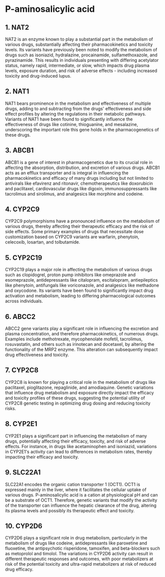 # P-aminosalicylic acid

## 1. NAT2
NAT2 is an enzyme known to play a substantial part in the metabolism of various drugs, substantially affecting their pharmacokinetics and toxicity levels. Its variants have previously been noted to modify the metabolism of drugs such as isoniazid, hydralazine, procainamide, sulfamethoxazole, and pyrazinamide. This results in individuals presenting with differing acetylator status, namely rapid, intermediate, or slow, which impacts drug plasma levels, exposure duration, and risk of adverse effects - including increased toxicity and drug-induced lupus.

## 2. NAT1
NAT1 bears prominence in the metabolism and effectiveness of multiple drugs, adding to and subtracting from the drugs' effectiveness and side effect profiles by altering the regulations in their metabolic pathways. Variants of NAT1 have been found to significantly influence the effectiveness of drugs like cotinine, thioguanine, and mesalazine, underscoring the important role this gene holds in the pharmacogenetics of these drugs.

## 3. ABCB1
ABCB1 is a gene of interest in pharmacogenetics due to its crucial role in affecting the absorption, distribution, and excretion of various drugs. ABCB1 acts as an efflux transporter and is integral in influencing the pharmacokinetics and efficacy of many drugs including but not limited to antivirals like efavirenz and ritonavir, chemotherapeutics like doxorubicin and paclitaxel, cardiovascular drugs like digoxin, immunosuppressants like tacrolimus and sirolimus, and analgesics like morphine and codeine.

## 4. CYP2C9
CYP2C9 polymorphisms have a pronounced influence on the metabolism of various drugs, thereby affecting their therapeutic efficacy and the risk of side effects. Some primary examples of drugs that necessitate dose customization based on CYP2C9 variants are warfarin, phenytoin, celecoxib, losartan, and tolbutamide.

## 5. CYP2C19
CYP2C19 plays a major role in affecting the metabolism of various drugs such as clopidogrel, proton pump inhibitors like omeprazole and esomeprazole, antidepressants like citalopram, escitalopram, antiepileptics like phenytoin, antifungals like voriconazole, and analgesics like methadone and oxycodone. Its variants have been found to significantly impact drug activation and metabolism, leading to differing pharmacological outcomes across individuals.

## 6. ABCC2
ABCC2 gene variants play a significant role in influencing the excretion and plasma concentration, and therefore pharmacokinetics, of numerous drugs. Examples include methotrexate, mycophenolate mofetil, tacrolimus, rosuvastatin, and others such as irinotecan and docetaxel, by altering the functionality of the MRP2 enzyme. This alteration can subsequently impact drug effectiveness and toxicity.

## 7. CYP2C8
CYP2C8 is known for playing a critical role in the metabolism of drugs like paclitaxel, pioglitazone, repaglinide, and amodiaquine. Genetic variations that influence drug metabolism and exposure directly impact the efficacy and toxicity profiles of these drugs, suggesting the potential utility of CYP2C8 genetic testing in optimizing drug dosing and reducing toxicity risks.

## 8. CYP2E1
CYP2E1 plays a significant part in influencing the metabolism of many drugs, potentially affecting their efficacy, toxicity, and risk of adverse effects. For instance, in drugs like acetaminophen and isoniazid, variations in CYP2E1's activity can lead to differences in metabolism rates, thereby impacting their efficacy and toxicity.

## 9. SLC22A1
SLC22A1 encodes the organic cation transporter 1 (OCT1). OCT1 is expressed mainly in the liver, where it facilitates the cellular uptake of various drugs. P-aminosalicylic acid is a cation at physiological pH and can be a substrate of OCT1. Therefore, genetic variants that modify the activity of the transporter can influence the hepatic clearance of the drug, altering its plasma levels and possibly its therapeutic effect and toxicity.

## 10. CYP2D6
CYP2D6 plays a significant role in drug metabolism, particularly in the metabolism of drugs like codeine, antidepressants like paroxetine and fluoxetine, the antipsychotic risperidone, tamoxifen, and beta-blockers such as metoprolol and timolol. The variations in CYP2D6 activity can result in different therapeutic responses and outcomes, with poor metabolizers at risk of the potential toxicity and ultra-rapid metabolizers at risk of reduced drug efficacy.

